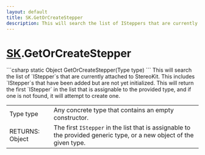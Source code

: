 ```yaml
---
layout: default
title: SK.GetOrCreateStepper
description: This will search the list of ISteppers that are currently attached to StereoKit. This includes ISteppers that have been added but are not yet initialized. This will return the first IStepper in the list that is assignable to the provided type, and if one is not found, it will attempt to create one.
---
```

# [SK]({{site.url}}/Pages/StereoKit/SK.html).GetOrCreateStepper

<div class='signature' markdown='1'>
```csharp
static Object GetOrCreateStepper(Type type)
```
This will search the list of `IStepper`s that are
currently attached to StereoKit. This includes `IStepper`s that
have been added but are not yet initialized. This will return the
first `IStepper` in the list that is assignable to the provided
type, and if one is not found, it will attempt to create one.
</div>

|  |  |
|--|--|
|Type type|Any concrete type that contains an empty             constructor.|
|RETURNS: Object|The first `IStepper` in the list that is assignable to the provided generic type, or a new object of the given type.|




